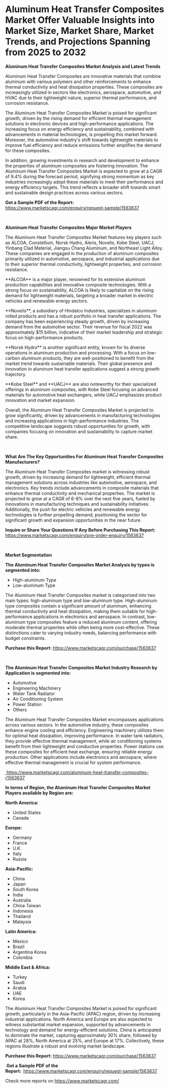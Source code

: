 <p><h1>Aluminum Heat Transfer Composites Market Offer Valuable Insights into Market Size, Market Share, Market Trends, and Projections Spanning from 2025 to 2032</h1></p><p><strong>Aluminum Heat Transfer Composites Market Analysis and Latest Trends</strong></p>
<p><p>Aluminum Heat Transfer Composites are innovative materials that combine aluminum with various polymers and other reinforcements to enhance thermal conductivity and heat dissipation properties. These composites are increasingly utilized in sectors like electronics, aerospace, automotive, and HVAC due to their lightweight nature, superior thermal performance, and corrosion resistance. </p><p>The Aluminum Heat Transfer Composites Market is poised for significant growth, driven by the rising demand for efficient thermal management solutions in electronic devices and high-performance applications. The increasing focus on energy efficiency and sustainability, combined with advancements in material technologies, is propelling this market forward. Moreover, the automotive industry's shift towards lightweight materials to improve fuel efficiency and reduce emissions further amplifies the demand for these composites.</p><p>In addition, growing investments in research and development to enhance the properties of aluminum composites are fostering innovation. The Aluminum Heat Transfer Composites Market is expected to grow at a CAGR of 9.4% during the forecast period, signifying strong momentum as key industries increasingly adopt these materials to meet their performance and energy efficiency targets. This trend reflects a broader shift towards smart and sustainable design practices across various sectors.</p></p>
<p><strong>Get a Sample PDF of the Report:&nbsp;</strong> <a href="https://www.marketscagr.com/enquiry/request-sample/1563637?utm_campaign=2565&utm_medium=2&utm_source=Github&utm_content=ia&utm_term=28022025&utm_id=aluminum-heat-transfer-composites">https://www.marketscagr.com/enquiry/request-sample/1563637</a></p>
<p>&nbsp;</p>
<p><strong>Aluminum Heat Transfer Composites Major Market Players</strong></p>
<p><p>The Aluminum Heat Transfer Composites Market features key players such as ALCOA, Constellium, Norsk Hydro, Aleris, Novelis, Kobe Steel, UACJ, Yinbang Clad Material, Jiangsu Chang Aluminum, and Northeast Light Alloy. These companies are engaged in the production of aluminum composites primarily utilized in automotive, aerospace, and industrial applications due to their superior thermal conductivity, lightweight properties, and corrosion resistance.</p><p>**ALCOA** is a major player, renowned for its extensive aluminum production capabilities and innovative composite technologies. With a strong focus on sustainability, ALCOA is likely to capitalize on the rising demand for lightweight materials, targeting a broader market in electric vehicles and renewable energy sectors.</p><p>**Novelis**, a subsidiary of Hindalco Industries, specializes in aluminum rolled products and has a robust portfolio in heat transfer applications. The company has been experiencing steady growth, driven by increasing demand from the automotive sector. Their revenue for fiscal 2022 was approximately $15 billion, indicative of their market leadership and strategic focus on high-performance products.</p><p>**Norsk Hydro** is another significant entity, known for its diverse operations in aluminum production and processing. With a focus on low-carbon aluminum products, they are well-positioned to benefit from the market trend towards sustainable materials. Their global presence and innovation in aluminum heat transfer applications suggest a strong growth trajectory.</p><p>**Kobe Steel** and **UACJ** are also noteworthy for their specialized offerings in aluminum composites, with Kobe Steel focusing on advanced materials for automotive heat exchangers, while UACJ emphasizes product innovation and market expansion.</p><p>Overall, the Aluminum Heat Transfer Composites Market is projected to grow significantly, driven by advancements in manufacturing technologies and increasing applications in high-performance industries. The competitive landscape suggests robust opportunities for growth, with companies focusing on innovation and sustainability to capture market share.</p></p>
<p>&nbsp;</p>
<p><strong>What Are The Key Opportunities For Aluminum Heat Transfer Composites Manufacturers?</strong></p>
<p><p>The Aluminum Heat Transfer Composites market is witnessing robust growth, driven by increasing demand for lightweight, efficient thermal management solutions across industries like automotive, aerospace, and electronics. Key trends include advancements in composite materials that enhance thermal conductivity and mechanical properties. The market is projected to grow at a CAGR of 6-8% over the next five years, fueled by innovations in manufacturing techniques and sustainability initiatives. Additionally, the push for electric vehicles and renewable energy technologies is further propelling demand, positioning the sector for significant growth and expansion opportunities in the near future.</p></p>
<p><strong>Inquire or Share Your Questions If Any Before Purchasing This Report:</strong> <a href="https://www.marketscagr.com/enquiry/pre-order-enquiry/1563637?utm_campaign=2565&utm_medium=2&utm_source=Github&utm_content=ia&utm_term=28022025&utm_id=aluminum-heat-transfer-composites">https://www.marketscagr.com/enquiry/pre-order-enquiry/1563637</a></p>
<p>&nbsp;</p>
<p><strong>Market Segmentation</strong></p>
<p><strong>The Aluminum Heat Transfer Composites Market Analysis by types is segmented into:</strong></p>
<p><ul><li>High-aluminum Type</li><li>Low-aluminum Type</li></ul></p>
<p><p>The Aluminum Heat Transfer Composites market is categorized into two main types: high-aluminum type and low-aluminum type. High-aluminum type composites contain a significant amount of aluminum, enhancing thermal conductivity and heat dissipation, making them suitable for high-performance applications in electronics and aerospace. In contrast, low-aluminum type composites feature a reduced aluminum content, offering moderate thermal properties while often being more cost-effective. These distinctions cater to varying industry needs, balancing performance with budget constraints.</p></p>
<p><strong>Purchase this Report:&nbsp;</strong><a href="https://www.marketscagr.com/purchase/1563637?utm_campaign=2565&utm_medium=2&utm_source=Github&utm_content=ia&utm_term=28022025&utm_id=aluminum-heat-transfer-composites">https://www.marketscagr.com/purchase/1563637</a></p>
<p>&nbsp;</p>
<p><strong>The Aluminum Heat Transfer Composites Market Industry Research by Application is segmented into:</strong></p>
<p><ul><li>Automotive</li><li>Engineering Machinery</li><li>Water Tank Radiator</li><li>Air Conditioning System</li><li>Power Station</li><li>Others</li></ul></p>
<p><p>The Aluminum Heat Transfer Composites Market encompasses applications across various sectors. In the automotive industry, these composites enhance engine cooling and efficiency. Engineering machinery utilizes them for optimal heat dissipation, improving performance. In water tank radiators, they provide effective thermal management, while air conditioning systems benefit from their lightweight and conductive properties. Power stations use these composites for efficient heat exchange, ensuring reliable energy production. Other applications include electronics and aerospace, where effective thermal management is crucial for system performance.</p></p>
<p><a href="https://www.marketscagr.com/aluminum-heat-transfer-composites-r1563637?utm_campaign=2565&utm_medium=2&utm_source=Github&utm_content=ia&utm_term=28022025&utm_id=aluminum-heat-transfer-composites">&nbsp;https://www.marketscagr.com/aluminum-heat-transfer-composites-r1563637</a></p>
<p><strong>In terms of Region, the Aluminum Heat Transfer Composites Market Players available by Region are:</strong></p>
<p>
    <p> <strong> North America: </strong>
        <ul>
            <li>United States</li>
            <li>Canada</li>
        </ul>
        </p> 
    <p> <strong> Europe: </strong>
        <ul>
            <li>Germany</li>
            <li>France</li>
            <li>U.K.</li>
            <li>Italy</li>
            <li>Russia</li>
        </ul>
        </p> 
    <p> <strong> Asia-Pacific: </strong>
        <ul>
            <li>China</li>
            <li>Japan</li>
            <li>South Korea</li>
            <li>India</li>
            <li>Australia</li>
            <li>China Taiwan</li>
            <li>Indonesia</li>
            <li>Thailand</li>
            <li>Malaysia</li>
        </ul>
        </p> 
    <p> <strong> Latin America: </strong>
        <ul>
            <li>Mexico</li>
            <li>Brazil</li>
            <li>Argentina Korea</li>
            <li>Colombia</li>
        </ul>
        </p> 
    <p> <strong> Middle East & Africa: </strong>
        <ul>
            <li>Turkey</li>
            <li>Saudi</li>
            <li>Arabia</li>
            <li>UAE</li>
            <li>Korea</li>
        </ul>
    </p>
    </p>
<p><p>The Aluminum Heat Transfer Composites Market is poised for significant growth, particularly in the Asia-Pacific (APAC) region, driven by increasing industrial applications. North America and Europe are also expected to witness substantial market expansion, supported by advancements in technology and demand for energy-efficient solutions. China is anticipated to dominate the market, capturing approximately 30% share, followed by APAC at 28%, North America at 25%, and Europe at 17%. Collectively, these regions illustrate a robust and evolving market landscape.</p></p>
<p><strong>Purchase this Report: </strong><a href="https://www.marketscagr.com/purchase/1563637?utm_campaign=2565&utm_medium=2&utm_source=Github&utm_content=ia&utm_term=28022025&utm_id=aluminum-heat-transfer-composites">https://www.marketscagr.com/purchase/1563637</a></p>
<p>&nbsp;<strong>Get a Sample PDF of the Report:&nbsp;&nbsp;</strong><a href="https://www.marketscagr.com/enquiry/request-sample/1563637?utm_campaign=2565&utm_medium=2&utm_source=Github&utm_content=ia&utm_term=28022025&utm_id=aluminum-heat-transfer-composites">https://www.marketscagr.com/enquiry/request-sample/1563637</a></p>
<p><strong></strong></p>
<p>Check more reports on <a href="https://www.marketscagr.com/?utm_campaign=2565&utm_medium=2&utm_source=Github&utm_content=ia&utm_term=28022025&utm_id=aluminum-heat-transfer-composites">https://www.marketscagr.com/</a></p>